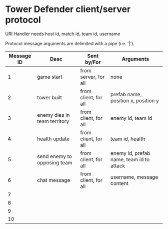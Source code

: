# Tower Defender client/server protocol #

URI Handler needs host id, match id, team id, username

Protocol message arguments are delimited with a pipe (i.e. '|').

| Message ID| Desc 		| Sent by/For	| Arguments | 
| --------- | ----------------- | ------------- | --------- |
| 1	    | game start	| from server, for all | none |
| 2	    | tower built 	| from client, for all | prefab name, position x, position y |
| 3	    | enemy dies in team territory | from client, for all | enemy id, team id |
| 4	    | health update | from client, for all | team id, health |
| 5	    | send enemy to opposing team | from client, for all | enemy id, prefab name, team id to attack |
| 6	    | chat message | from client, for all | username, message content |
| 7	    | | | |
| 8	    | | | |
| 9	    | | | |
| 10	    | | | |
